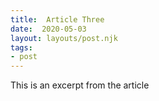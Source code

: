 ```yaml
---
title:  Article Three
date:  2020-05-03
layout: layouts/post.njk
tags:
- post
---
```



This is an excerpt from the article
<!--more-->